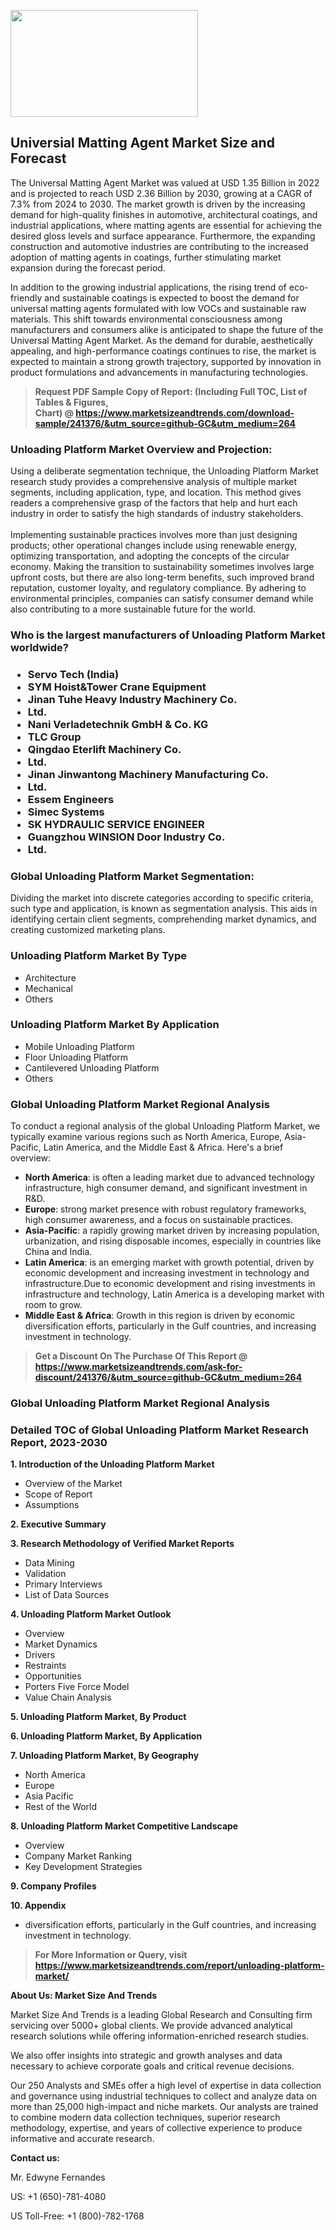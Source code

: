 <p><img class="alignnone size-medium wp-image-20088" src="https://ffe5etoiles.com/wp-content/uploads/2024/12/MST1-300x171.png" alt="" width="300" height="171" /></p><h2>Universial Matting Agent Market Size and Forecast</h2><p>The Universal Matting Agent Market was valued at USD 1.35 Billion in 2022 and is projected to reach USD 2.36 Billion by 2030, growing at a CAGR of 7.3% from 2024 to 2030. The market growth is driven by the increasing demand for high-quality finishes in automotive, architectural coatings, and industrial applications, where matting agents are essential for achieving the desired gloss levels and surface appearance. Furthermore, the expanding construction and automotive industries are contributing to the increased adoption of matting agents in coatings, further stimulating market expansion during the forecast period.</p><p>In addition to the growing industrial applications, the rising trend of eco-friendly and sustainable coatings is expected to boost the demand for universal matting agents formulated with low VOCs and sustainable raw materials. This shift towards environmental consciousness among manufacturers and consumers alike is anticipated to shape the future of the Universal Matting Agent Market. As the demand for durable, aesthetically appealing, and high-performance coatings continues to rise, the market is expected to maintain a strong growth trajectory, supported by innovation in product formulations and advancements in manufacturing technologies.</p></p><blockquote id="" class=""><strong>Request PDF Sample Copy of Report: (Including Full TOC, List of Tables &amp; Figures, Chart)&nbsp;@&nbsp;<strong><a href="https://www.marketsizeandtrends.com/download-sample/241376/&utm_source=github-GC&utm_medium=264" target="_blank">https://www.marketsizeandtrends.com/download-sample/241376/&utm_source=github-GC&utm_medium=264</a></strong></strong></blockquote><h3 id="" class="">Unloading Platform Market&nbsp;Overview and Projection:</h3><p id="" class="">Using a deliberate segmentation technique, the Unloading Platform Market research study provides a comprehensive analysis of multiple market segments, including application, type, and location. This method gives readers a comprehensive grasp of the factors that help and hurt each industry in order to satisfy the high standards of industry stakeholders. <br /> <br />Implementing sustainable practices involves more than just designing products; other operational changes include using renewable energy, optimizing transportation, and adopting the concepts of the circular economy. Making the transition to sustainability sometimes involves large upfront costs, but there are also long-term benefits, such improved brand reputation, customer loyalty, and regulatory compliance. By adhering to environmental principles, companies can satisfy consumer demand while also contributing to a more sustainable future for the world.</p><h3 id="" class="">Who is the largest manufacturers of&nbsp;Unloading Platform Market worldwide?</h3><h3 class=""><p><ul><li>Servo Tech (India) </li><li> SYM Hoist&Tower Crane Equipment </li><li> Jinan Tuhe Heavy Industry Machinery Co. </li><li> Ltd. </li><li> Nani Verladetechnik GmbH & Co. KG </li><li> TLC Group </li><li> Qingdao Eterlift Machinery Co. </li><li> Ltd. </li><li> Jinan Jinwantong Machinery Manufacturing Co. </li><li> Ltd. </li><li> Essem Engineers </li><li> Simec Systems </li><li> SK HYDRAULIC SERVICE ENGINEER </li><li> Guangzhou WINSION Door Industry Co. </li><li> Ltd.</li></ul></p></h3><h3 id="" class="">Global&nbsp;Unloading Platform Market Segmentation:</h3><p id="" class="">Dividing the market into discrete categories according to specific criteria, such type and application, is known as segmentation analysis. This aids in identifying certain client segments, comprehending market dynamics, and creating customized marketing plans.</p><h3 id="" class="">Unloading Platform Market&nbsp;By Type</h3><p><p><ul><li>Architecture</li><li> Mechanical</li><li> Others</p></li></ul></p></p><h3 id="" class="">Unloading Platform Market&nbsp;By Application</h3><p class=""><p><ul><li>Mobile Unloading Platform</li><li> Floor Unloading Platform</li><li> Cantilevered Unloading Platform</li><li> Others</li></ul></p></p><h3 id="" class="">Global Unloading Platform Market Regional Analysis</h3><p id="" class="">To conduct a regional analysis of the global Unloading Platform Market, we typically examine various regions such as North America, Europe, Asia-Pacific, Latin America, and the Middle East &amp; Africa. Here's a brief overview:</p><ul><li><strong>North America</strong>: is often a leading market due to advanced technology infrastructure, high consumer demand, and significant investment in R&amp;D.</li><li><strong>Europe</strong>: strong market presence with robust regulatory frameworks, high consumer awareness, and a focus on sustainable practices.</li><li><strong>Asia-Pacific</strong>: a rapidly growing market driven by increasing population, urbanization, and rising disposable incomes, especially in countries like China and India.</li><li><strong>Latin America</strong>: is an emerging market with growth potential, driven by economic development and increasing investment in technology and infrastructure.Due to economic development and rising investments in infrastructure and technology, Latin America is a developing market with room to grow.</li><li><strong>Middle East &amp; Africa</strong>: Growth in this region is driven by economic diversification efforts, particularly in the Gulf countries, and increasing investment in technology.</li></ul><blockquote id="" class=""><strong>Get a Discount On The Purchase Of This Report @ <strong><a href="https://www.marketsizeandtrends.com/ask-for-discount/241376/&utm_source=github-GC&utm_medium=264" target="_blank">https://www.marketsizeandtrends.com/ask-for-discount/241376/&utm_source=github-GC&utm_medium=264</a></strong></strong></blockquote><h3 id="" class="">Global Unloading Platform Market Regional Analysis</h3><h3 id="" class="">Detailed TOC of Global Unloading Platform Market Research Report, 2023-2030</h3><p id="" class=""><strong>1. Introduction of the Unloading Platform Market</strong></p><ul><li>Overview of the Market</li><li>Scope of Report</li><li>Assumptions</li></ul><p id="" class=""><strong>2. Executive Summary</strong></p><p id="" class=""><strong>3. Research Methodology of Verified Market Reports</strong></p><ul><li>Data Mining</li><li>Validation</li><li>Primary Interviews</li><li>List of Data Sources</li></ul><p id="" class=""><strong>4. Unloading Platform Market Outlook</strong></p><ul><li>Overview</li><li>Market Dynamics</li><li>Drivers</li><li>Restraints</li><li>Opportunities</li><li>Porters Five Force Model</li><li>Value Chain Analysis</li></ul><p id="" class=""><strong>5. Unloading Platform Market, By Product</strong></p><p id="" class=""><strong>6. Unloading Platform Market, By Application</strong></p><p id="" class=""><strong>7. Unloading Platform Market, By Geography</strong></p><ul><li>North America</li><li>Europe</li><li>Asia Pacific</li><li>Rest of the World</li></ul><p id="" class=""><strong>8. Unloading Platform Market Competitive Landscape</strong></p><ul><li>Overview</li><li>Company Market Ranking</li><li>Key Development Strategies</li></ul><p id="" class=""><strong>9. Company Profiles</strong></p><p id="" class=""><strong>10. Appendix</strong></p><ul><li>diversification efforts, particularly in the Gulf countries, and increasing investment in technology.</li></ul><blockquote id="" class=""><strong>For More Information or Query, visit <strong><strong><a href="https://www.marketsizeandtrends.com/report/unloading-platform-market/" target="_blank">https://www.marketsizeandtrends.com/report/unloading-platform-market/</a></strong></strong></strong></blockquote><p id="" class=""><strong>About Us: Market Size And Trends</strong></p><p id="" class="">Market Size And Trends is a leading Global Research and Consulting firm servicing over 5000+ global clients. We provide advanced analytical research solutions while offering information-enriched research studies.</p><p id="" class="">We also offer insights into strategic and growth analyses and data necessary to achieve corporate goals and critical revenue decisions.</p><p id="" class="">Our 250 Analysts and SMEs offer a high level of expertise in data collection and governance using industrial techniques to collect and analyze data on more than 25,000 high-impact and niche markets. Our analysts are trained to combine modern data collection techniques, superior research methodology, expertise, and years of collective experience to produce informative and accurate research.</p><p id="" class=""><strong>Contact us:</strong></p><p id="" class="">Mr. Edwyne Fernandes</p><p id="" class="">US: +1 (650)-781-4080</p><p id="" class="">US Toll-Free: +1 (800)-782-1768</p>

